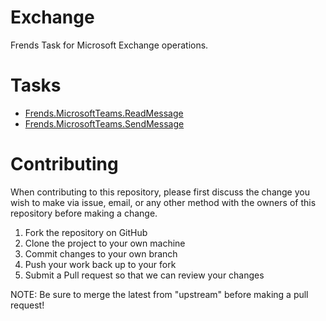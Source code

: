 # Exchange
Frends Task for Microsoft Exchange operations.

# Tasks
- [Frends.MicrosoftTeams.ReadMessage](Frends.MicrosoftTeams.ReadMessage/README.md)
- [Frends.MicrosoftTeams.SendMessage](Frends.MicrosoftTeams.SendMessage/README.md)

# Contributing
When contributing to this repository, please first discuss the change you wish to make via issue, email, or any other method with the owners of this repository before making a change.

1. Fork the repository on GitHub
2. Clone the project to your own machine
3. Commit changes to your own branch
4. Push your work back up to your fork
5. Submit a Pull request so that we can review your changes

NOTE: Be sure to merge the latest from "upstream" before making a pull request!